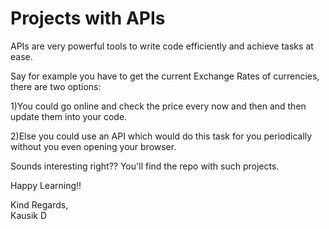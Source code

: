 # Projects with APIs

APIs are very powerful tools to write code efficiently and achieve tasks at ease.

Say for example you have to get the current Exchange Rates of currencies, there are two options:

1)You could go online and check the price every now and then and then update them into your code.<br>

2)Else you could use an API which would do this task for you periodically without you even opening your browser.


Sounds interesting right?? You'll find the repo with such projects.

Happy Learning!!

Kind Regards,<br>
Kausik D